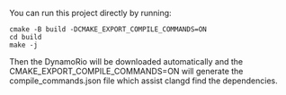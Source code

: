 You can run this project directly by running:

```shell
cmake -B build -DCMAKE_EXPORT_COMPILE_COMMANDS=ON
cd build
make -j
```

Then the DynamoRio will be downloaded automatically and the CMAKE_EXPORT_COMPILE_COMMANDS=ON will generate the compile_commands.json file which assist clangd find the dependencies.
